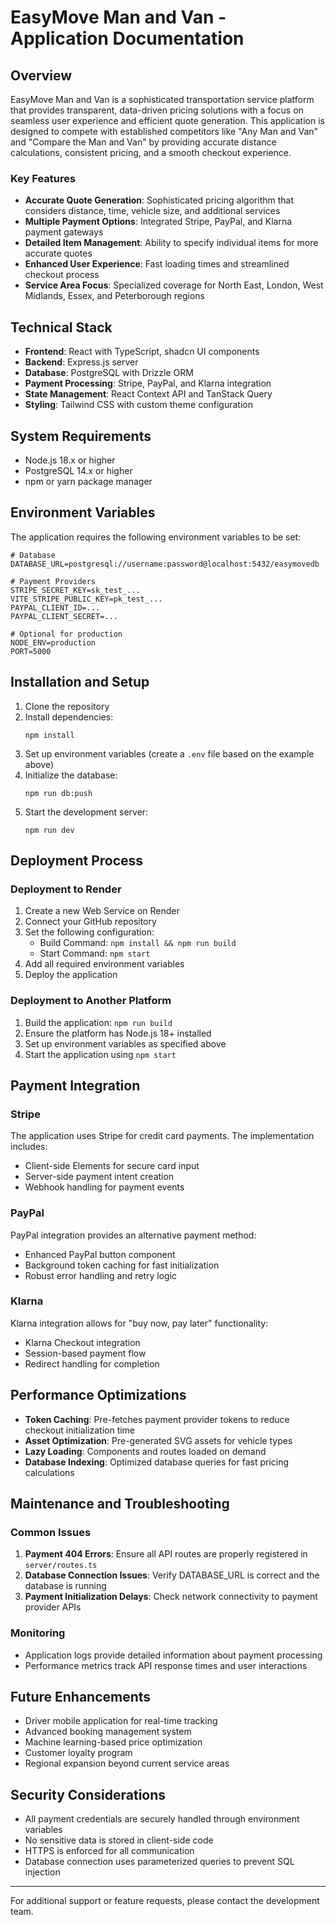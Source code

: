 # EasyMove Man and Van - Application Documentation

## Overview

EasyMove Man and Van is a sophisticated transportation service platform that provides transparent, data-driven pricing solutions with a focus on seamless user experience and efficient quote generation. This application is designed to compete with established competitors like "Any Man and Van" and "Compare the Man and Van" by providing accurate distance calculations, consistent pricing, and a smooth checkout experience.

### Key Features

- **Accurate Quote Generation**: Sophisticated pricing algorithm that considers distance, time, vehicle size, and additional services
- **Multiple Payment Options**: Integrated Stripe, PayPal, and Klarna payment gateways
- **Detailed Item Management**: Ability to specify individual items for more accurate quotes
- **Enhanced User Experience**: Fast loading times and streamlined checkout process
- **Service Area Focus**: Specialized coverage for North East, London, West Midlands, Essex, and Peterborough regions

## Technical Stack

- **Frontend**: React with TypeScript, shadcn UI components
- **Backend**: Express.js server
- **Database**: PostgreSQL with Drizzle ORM
- **Payment Processing**: Stripe, PayPal, and Klarna integration
- **State Management**: React Context API and TanStack Query
- **Styling**: Tailwind CSS with custom theme configuration

## System Requirements

- Node.js 18.x or higher
- PostgreSQL 14.x or higher
- npm or yarn package manager

## Environment Variables

The application requires the following environment variables to be set:

```
# Database
DATABASE_URL=postgresql://username:password@localhost:5432/easymovedb

# Payment Providers
STRIPE_SECRET_KEY=sk_test_...
VITE_STRIPE_PUBLIC_KEY=pk_test_...
PAYPAL_CLIENT_ID=...
PAYPAL_CLIENT_SECRET=...

# Optional for production
NODE_ENV=production
PORT=5000
```

## Installation and Setup

1. Clone the repository
2. Install dependencies:
   ```
   npm install
   ```
3. Set up environment variables (create a `.env` file based on the example above)
4. Initialize the database:
   ```
   npm run db:push
   ```
5. Start the development server:
   ```
   npm run dev
   ```

## Deployment Process

### Deployment to Render

1. Create a new Web Service on Render
2. Connect your GitHub repository
3. Set the following configuration:
   - Build Command: `npm install && npm run build`
   - Start Command: `npm start`
4. Add all required environment variables
5. Deploy the application

### Deployment to Another Platform

1. Build the application: `npm run build`
2. Ensure the platform has Node.js 18+ installed
3. Set up environment variables as specified above
4. Start the application using `npm start`

## Payment Integration

### Stripe

The application uses Stripe for credit card payments. The implementation includes:

- Client-side Elements for secure card input
- Server-side payment intent creation
- Webhook handling for payment events

### PayPal

PayPal integration provides an alternative payment method:

- Enhanced PayPal button component
- Background token caching for fast initialization
- Robust error handling and retry logic

### Klarna

Klarna integration allows for "buy now, pay later" functionality:

- Klarna Checkout integration
- Session-based payment flow
- Redirect handling for completion

## Performance Optimizations

- **Token Caching**: Pre-fetches payment provider tokens to reduce checkout initialization time
- **Asset Optimization**: Pre-generated SVG assets for vehicle types
- **Lazy Loading**: Components and routes loaded on demand
- **Database Indexing**: Optimized database queries for fast pricing calculations

## Maintenance and Troubleshooting

### Common Issues

1. **Payment 404 Errors**: Ensure all API routes are properly registered in `server/routes.ts`
2. **Database Connection Issues**: Verify DATABASE_URL is correct and the database is running
3. **Payment Initialization Delays**: Check network connectivity to payment provider APIs

### Monitoring

- Application logs provide detailed information about payment processing
- Performance metrics track API response times and user interactions

## Future Enhancements

- Driver mobile application for real-time tracking
- Advanced booking management system
- Machine learning-based price optimization
- Customer loyalty program
- Regional expansion beyond current service areas

## Security Considerations

- All payment credentials are securely handled through environment variables
- No sensitive data is stored in client-side code
- HTTPS is enforced for all communication
- Database connection uses parameterized queries to prevent SQL injection

---

For additional support or feature requests, please contact the development team.